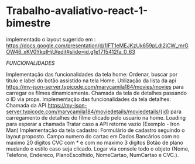 # Trabalho-avaliativo-react-1-bimestre

implementado o layout sugerido em : https://docs.google.com/presentation/d/1lFT1eMEJKzUk659pLdl2jCW_mrGOW46_xKV0YkqIHjU/edit#slide=id.g1e1715412fa_0_63
 
*FUNCIONALIDADES*

Implementação das funcionalidades da tela home:
Ordenar, buscar por titulo e label do botão assistido na tela Home.
Utilização da lista da api https://my-json-server.typicode.com/marycamila184/movies/movies para carregar os filmes dinamicamente.
Chamada da tela de detalhes passando o ID via props.
Implementação das funcionalidades da tela detalhes:
Chamada da API https://my-json-server.typicode.com/marycamila184/moviedetails/moviedetails/{id} para carregamento de detalhes do filme clicado pelo usuario na home. 
Loading para esperar a chamada
Tratar caso a API retorne vazio (Exemplo - Iron Man)
Implementação da tela cadastro:
Formulário de cadastro seguindo o layout proposto.
Campo numero do cartao em Dados Bancários com no maximo 20 digitos
CVC com * e com no maximo 3 digitos
Botão de plano mudando o estilo caso seja clicado. 
Logar via console todo o objeto (Nome, Telefone, Endereco, PlanoEscolhido, NomeCartao, NumCartao e CVC.). 
